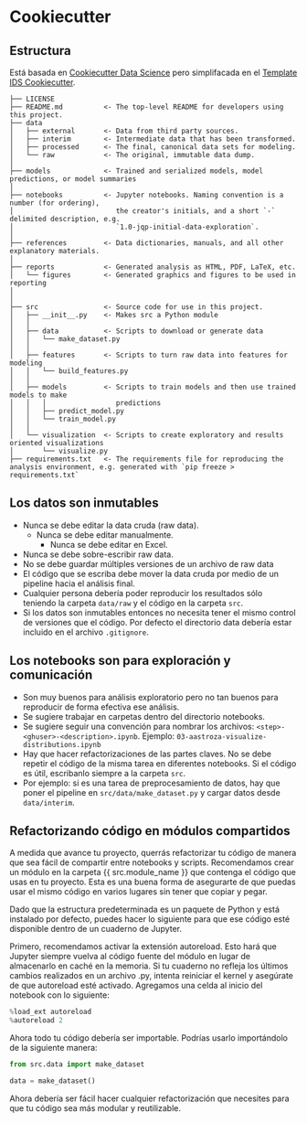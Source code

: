 
# Cookiecutter

## Estructura

Está basada en [Cookiecutter Data Science](https://drivendata.github.io/cookiecutter-data-science/) pero simplifacada en el [Template IDS Cookiecutter](https://github.com/aastroza/cookiecutter-ids).

```
├── LICENSE
├── README.md          <- The top-level README for developers using this project.
├── data
│   ├── external       <- Data from third party sources.
│   ├── interim        <- Intermediate data that has been transformed.
│   ├── processed      <- The final, canonical data sets for modeling.
│   └── raw            <- The original, immutable data dump.
│
├── models             <- Trained and serialized models, model predictions, or model summaries
│
├── notebooks          <- Jupyter notebooks. Naming convention is a number (for ordering),
│                         the creator's initials, and a short `-` delimited description, e.g.
│                         `1.0-jqp-initial-data-exploration`.
│
├── references         <- Data dictionaries, manuals, and all other explanatory materials.
│
├── reports            <- Generated analysis as HTML, PDF, LaTeX, etc.
│   └── figures        <- Generated graphics and figures to be used in reporting
│
│
├── src                <- Source code for use in this project.
│   ├── __init__.py    <- Makes src a Python module
│   │
│   ├── data           <- Scripts to download or generate data
│   │   └── make_dataset.py
│   │
│   ├── features       <- Scripts to turn raw data into features for modeling
│   │   └── build_features.py
│   │
│   ├── models         <- Scripts to train models and then use trained models to make
│   │   │                 predictions
│   │   ├── predict_model.py
│   │   └── train_model.py
│   │
│   └── visualization  <- Scripts to create exploratory and results oriented visualizations
│       └── visualize.py
├── requirements.txt   <- The requirements file for reproducing the analysis environment, e.g. generated with `pip freeze > requirements.txt`
```

## Los datos son inmutables

* Nunca se debe editar la data cruda (raw data).
    * Nunca se debe editar manualmente.
        * Nunca se debe editar en Excel.
* Nunca se debe sobre-escribir raw data.
* No se debe guardar múltiples versiones de un archivo de raw data
* El código que se escriba debe mover la data cruda por medio de un pipeline hacia el análisis final.
* Cualquier persona debería poder reproducir los resultados sólo teniendo la carpeta `data/raw` y el código en la carpeta `src`.
* Si los datos son inmutables entonces no necesita tener el mismo control de versiones que el código. Por defecto el directorio data debería estar incluido en el archivo `.gitignore`.

## Los notebooks son para exploración y comunicación

* Son muy buenos para análisis exploratorio pero no tan buenos para reproducir de forma efectiva ese análisis.
* Se sugiere trabajar en carpetas dentro del directorio notebooks.
* Se sugiere seguir una convención para nombrar los archivos: `<step>-<ghuser>-<description>.ipynb`. Ejemplo: `03-aastroza-visualize-distributions.ipynb`
* Hay que hacer refactorizaciones de las partes claves. No se debe repetir el código de la misma tarea en diferentes notebooks. Si el código es útil, escribanlo siempre a la carpeta `src`.
* Por ejemplo: si es una tarea de preprocesamiento de datos, hay que poner el pipeline en `src/data/make_dataset.py` y cargar datos desde `data/interim`. 

## Refactorizando código en módulos compartidos

A medida que avance tu proyecto, querrás refactorizar tu código de manera que sea fácil de compartir entre notebooks y scripts. Recomendamos crear un módulo en la carpeta {{ src.module_name }} que contenga el código que usas en tu proyecto. Esta es una buena forma de asegurarte de que puedas usar el mismo código en varios lugares sin tener que copiar y pegar.

Dado que la estructura predeterminada es un paquete de Python y está instalado por defecto, puedes hacer lo siguiente para que ese código esté disponible dentro de un cuaderno de Jupyter.

Primero, recomendamos activar la extensión autoreload. Esto hará que Jupyter siempre vuelva al código fuente del módulo en lugar de almacenarlo en caché en la memoria. Si tu cuaderno no refleja los últimos cambios realizados en un archivo .py, intenta reiniciar el kernel y asegúrate de que autoreload esté activado. Agregamos una celda al inicio del notebook con lo siguiente:

```python
%load_ext autoreload
%autoreload 2
```

Ahora todo tu código debería ser importable. Podrías usarlo importándolo de la siguiente manera:

```python
from src.data import make_dataset

data = make_dataset()
```

Ahora debería ser fácil hacer cualquier refactorización que necesites para que tu código sea más modular y reutilizable.
